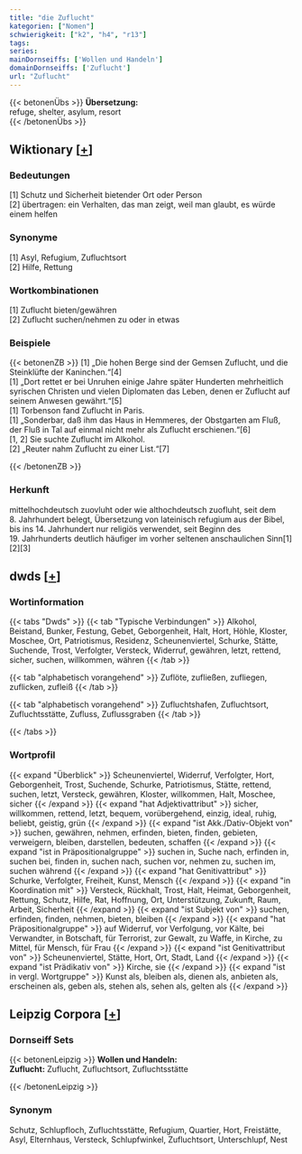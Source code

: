 ```yaml
---
title: "die Zuflucht"
kategorien: ["Nomen"]
schwierigkeit: ["k2", "h4", "r13"]
tags:
series:
mainDornseiffs: ['Wollen und Handeln']
domainDornseiffs: ['Zuflucht']
url: "Zuflucht"
---
```


{{< betonenÜbs >}}
**Übersetzung:**  
refuge, shelter, asylum, resort  
{{< /betonenÜbs >}}

## Wiktionary [[+](https://de.wiktionary.org/wiki/Zuflucht)]

### Bedeutungen
[1] Schutz und Sicherheit bietender Ort oder Person  
[2] übertragen: ein Verhalten, das man zeigt, weil man glaubt, es würde einem helfen  

### Synonyme
[1] Asyl, Refugium, Zufluchtsort  
[2] Hilfe, Rettung  

### Wortkombinationen
[1] Zuflucht bieten/gewähren  
[2] Zuflucht suchen/nehmen zu oder in etwas  

### Beispiele
{{< betonenZB >}}
[1] „Die hohen Berge sind der Gemsen Zuflucht, und die Steinklüfte der Kaninchen.“[4]  
[1] „Dort rettet er bei Unruhen einige Jahre später Hunderten mehrheitlich syrischen Christen und vielen Diplomaten das Leben, denen er Zuflucht auf seinem Anwesen gewährt.“[5]  
[1] Torbenson fand Zuflucht in Paris.  
[1] „Sonderbar, daß ihm das Haus in Hemmeres, der Obstgarten am Fluß, der Fluß in Tal auf einmal nicht mehr als Zuflucht erschienen.“[6]  
[1, 2] Sie suchte Zuflucht im Alkohol.  
[2] „Reuter nahm Zuflucht zu einer List.“[7]  

{{< /betonenZB >}}
### Herkunft
mittelhochdeutsch zuovluht oder wie althochdeutsch zuofluht, seit dem 8. Jahrhundert belegt, Übersetzung von lateinisch refugium aus der Bibel, bis ins 14. Jahrhundert nur religiös verwendet, seit Beginn des 19. Jahrhunderts deutlich häufiger im vorher seltenen anschaulichen Sinn[1][2][3]  



## dwds [[+](https://www.dwds.de/wb/Zuflucht)]

### Wortinformation
{{< tabs "Dwds" >}}
{{< tab "Typische Verbindungen" >}}
Alkohol, Beistand, Bunker, Festung, Gebet, Geborgenheit, Halt, Hort, Höhle, Kloster, Moschee, Ort, Patriotismus, Residenz, Scheunenviertel, Schurke, Stätte, Suchende, Trost, Verfolgter, Versteck, Widerruf, gewähren, letzt, rettend, sicher, suchen, willkommen, währen
{{< /tab >}}

{{< tab "alphabetisch vorangehend" >}}
Zuflöte, zufließen, zufliegen, zuflicken, zufleiß
{{< /tab >}}

{{< tab "alphabetisch vorangehend" >}}
Zufluchtshafen, Zufluchtsort, Zufluchtsstätte, Zufluss, Zuflussgraben
{{< /tab >}}

{{< /tabs >}}

### Wortprofil
{{< expand "Überblick" >}} Scheunenviertel, Widerruf, Verfolgter, Hort, Geborgenheit, Trost, Suchende, Schurke, Patriotismus, Stätte, rettend, suchen, letzt, Versteck, gewähren, Kloster, willkommen, Halt, Moschee, sicher {{< /expand >}}
{{< expand "hat Adjektivattribut" >}} sicher, willkommen, rettend, letzt, bequem, vorübergehend, einzig, ideal, ruhig, beliebt, geistig, grün {{< /expand >}}
{{< expand "ist Akk./Dativ-Objekt von" >}} suchen, gewähren, nehmen, erfinden, bieten, finden, gebieten, verweigern, bleiben, darstellen, bedeuten, schaffen {{< /expand >}}
{{< expand "ist in Präpositionalgruppe" >}} suchen in, Suche nach, erfinden in, suchen bei, finden in, suchen nach, suchen vor, nehmen zu, suchen im, suchen während {{< /expand >}}
{{< expand "hat Genitivattribut" >}} Schurke, Verfolgter, Freiheit, Kunst, Mensch {{< /expand >}}
{{< expand "in Koordination mit" >}} Versteck, Rückhalt, Trost, Halt, Heimat, Geborgenheit, Rettung, Schutz, Hilfe, Rat, Hoffnung, Ort, Unterstützung, Zukunft, Raum, Arbeit, Sicherheit {{< /expand >}}
{{< expand "ist Subjekt von" >}} suchen, erfinden, finden, nehmen, bieten, bleiben {{< /expand >}}
{{< expand "hat Präpositionalgruppe" >}} auf Widerruf, vor Verfolgung, vor Kälte, bei Verwandter, in Botschaft, für Terrorist, zur Gewalt, zu Waffe, in Kirche, zu Mittel, für Mensch, für Frau {{< /expand >}}
{{< expand "ist Genitivattribut von" >}} Scheunenviertel, Stätte, Hort, Ort, Stadt, Land {{< /expand >}}
{{< expand "ist Prädikativ von" >}} Kirche, sie {{< /expand >}}
{{< expand "ist in vergl. Wortgruppe" >}} Kunst als, bleiben als, dienen als, anbieten als, erscheinen als, geben als, stehen als, sehen als, gelten als {{< /expand >}}

## Leipzig Corpora [[+](https://corpora.uni-leipzig.de/en/res?word=Zuflucht&corpusId=deu_newscrawl-public_2018)]

### Dornseiff Sets
{{< betonenLeipzig >}}
**Wollen und Handeln:**  
**Zuflucht:** Zuflucht, Zufluchtsort, Zufluchtsstätte  

{{< /betonenLeipzig >}}

### Synonym
Schutz, Schlupfloch, Zufluchtsstätte, Refugium, Quartier, Hort, Freistätte, Asyl, Elternhaus, Versteck, Schlupfwinkel, Zufluchtsort, Unterschlupf, Nest

